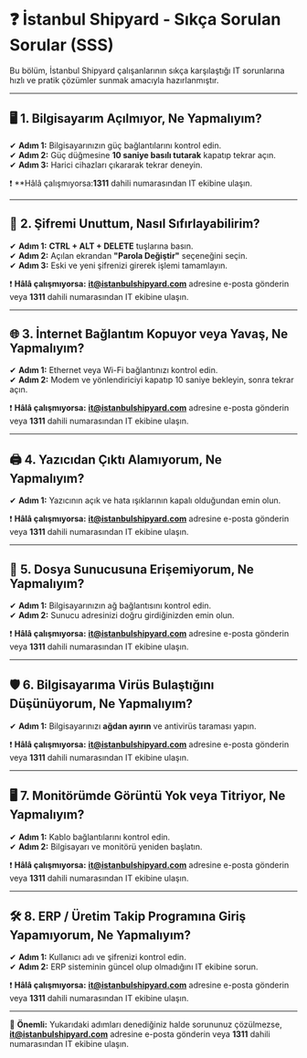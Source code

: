 # ❓ İstanbul Shipyard - Sıkça Sorulan Sorular (SSS)  

Bu bölüm, İstanbul Shipyard çalışanlarının sıkça karşılaştığı IT sorunlarına hızlı ve pratik çözümler sunmak amacıyla hazırlanmıştır.  

---

## 🖥️ **1. Bilgisayarım Açılmıyor, Ne Yapmalıyım?**  

✔ **Adım 1:** Bilgisayarınızın güç bağlantılarını kontrol edin.  
✔ **Adım 2:** Güç düğmesine **10 saniye basılı tutarak** kapatıp tekrar açın.  
✔ **Adım 3:** Harici cihazları çıkararak tekrar deneyin.  

❗ **Hâlâ çalışmıyorsa:**1311** dahili numarasından IT ekibine ulaşın.  

---

## 🔐 **2. Şifremi Unuttum, Nasıl Sıfırlayabilirim?**  

✔ **Adım 1:** **CTRL + ALT + DELETE** tuşlarına basın.  
✔ **Adım 2:** Açılan ekrandan **"Parola Değiştir"** seçeneğini seçin.  
✔ **Adım 3:** Eski ve yeni şifrenizi girerek işlemi tamamlayın.  

❗ **Hâlâ çalışmıyorsa:** **it@istanbulshipyard.com** adresine e-posta gönderin veya **1311** dahili numarasından IT ekibine ulaşın.  

---

## 🌐 **3. İnternet Bağlantım Kopuyor veya Yavaş, Ne Yapmalıyım?**  

✔ **Adım 1:** Ethernet veya Wi-Fi bağlantınızı kontrol edin.  
✔ **Adım 2:** Modem ve yönlendiriciyi kapatıp 10 saniye bekleyin, sonra tekrar açın.  

❗ **Hâlâ çalışmıyorsa:** **it@istanbulshipyard.com** adresine e-posta gönderin veya **1311** dahili numarasından IT ekibine ulaşın.  

---

## 🖨️ **4. Yazıcıdan Çıktı Alamıyorum, Ne Yapmalıyım?**  

✔ **Adım 1:** Yazıcının açık ve hata ışıklarının kapalı olduğundan emin olun.  

❗ **Hâlâ çalışmıyorsa:** **it@istanbulshipyard.com** adresine e-posta gönderin veya **1311** dahili numarasından IT ekibine ulaşın.  

---

## 📡 **5. Dosya Sunucusuna Erişemiyorum, Ne Yapmalıyım?**  

✔ **Adım 1:** Bilgisayarınızın ağ bağlantısını kontrol edin.  
✔ **Adım 2:** Sunucu adresinizi doğru girdiğinizden emin olun.  

❗ **Hâlâ çalışmıyorsa:** **it@istanbulshipyard.com** adresine e-posta gönderin veya **1311** dahili numarasından IT ekibine ulaşın.  

---

## 🛡️ **6. Bilgisayarıma Virüs Bulaştığını Düşünüyorum, Ne Yapmalıyım?**  

✔ **Adım 1:** Bilgisayarınızı **ağdan ayırın** ve antivirüs taraması yapın.  

❗ **Hâlâ çalışmıyorsa:** **it@istanbulshipyard.com** adresine e-posta gönderin veya **1311** dahili numarasından IT ekibine ulaşın.  

---

## 🖥️ **7. Monitörümde Görüntü Yok veya Titriyor, Ne Yapmalıyım?**  

✔ **Adım 1:** Kablo bağlantılarını kontrol edin.  
✔ **Adım 2:** Bilgisayarı ve monitörü yeniden başlatın.  

❗ **Hâlâ çalışmıyorsa:** **it@istanbulshipyard.com** adresine e-posta gönderin veya **1311** dahili numarasından IT ekibine ulaşın.  

---

## 🛠️ **8. ERP / Üretim Takip Programına Giriş Yapamıyorum, Ne Yapmalıyım?**  

✔ **Adım 1:** Kullanıcı adı ve şifrenizi kontrol edin.  
✔ **Adım 2:** ERP sisteminin güncel olup olmadığını IT ekibine sorun.  

❗ **Hâlâ çalışmıyorsa:** **it@istanbulshipyard.com** adresine e-posta gönderin veya **1311** dahili numarasından IT ekibine ulaşın.  

---

📢 **Önemli:** Yukarıdaki adımları denediğiniz halde sorununuz çözülmezse, **it@istanbulshipyard.com** adresine e-posta gönderin veya **1311** dahili numarasından IT ekibine ulaşın.  
